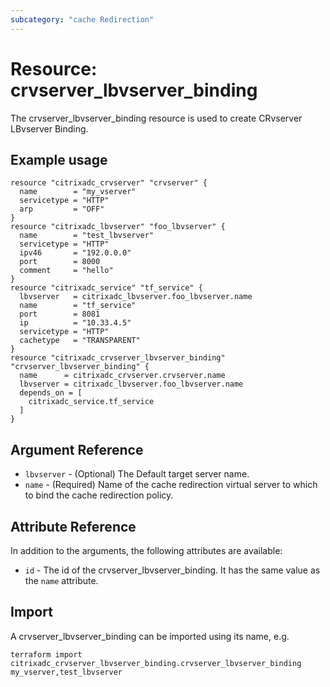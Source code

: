 ```yaml
---
subcategory: "cache Redirection"
---
```


# Resource: crvserver_lbvserver_binding

The crvserver_lbvserver_binding resource is used to create CRvserver LBvserver Binding.


## Example usage

```hcl
resource "citrixadc_crvserver" "crvserver" {
  name        = "my_vserver"
  servicetype = "HTTP"
  arp         = "OFF"
}
resource "citrixadc_lbvserver" "foo_lbvserver" {
  name        = "test_lbvserver"
  servicetype = "HTTP"
  ipv46       = "192.0.0.0"
  port        = 8000
  comment     = "hello"
}
resource "citrixadc_service" "tf_service" {
  lbvserver   = citrixadc_lbvserver.foo_lbvserver.name
  name        = "tf_service"
  port        = 8081
  ip          = "10.33.4.5"
  servicetype = "HTTP"
  cachetype   = "TRANSPARENT"
}
resource "citrixadc_crvserver_lbvserver_binding" "crvserver_lbvserver_binding" {
  name      = citrixadc_crvserver.crvserver.name
  lbvserver = citrixadc_lbvserver.foo_lbvserver.name
  depends_on = [
    citrixadc_service.tf_service
  ]
}
```


## Argument Reference

* `lbvserver` - (Optional) The Default target server name.
* `name` - (Required) Name of the cache redirection virtual server to which to bind the cache redirection policy.


## Attribute Reference

In addition to the arguments, the following attributes are available:

* `id` - The id of the crvserver_lbvserver_binding. It has the same value as the `name` attribute.


## Import

A crvserver_lbvserver_binding can be imported using its name, e.g.

```shell
terraform import citrixadc_crvserver_lbvserver_binding.crvserver_lbvserver_binding my_vserver,test_lbvserver
```
